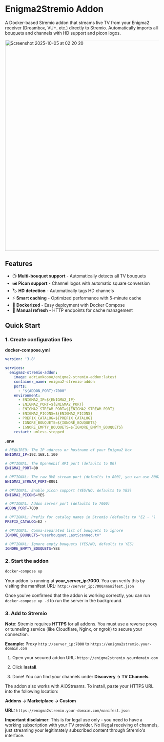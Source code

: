 # Enigma2Stremio Addon

A Docker-based Stremio addon that streams live TV from your Enigma2 receiver (Dreambox, VU+, etc.) directly to Stremio. Automatically imports all bouquets and channels with HD support and picon logos.

<img width="1209" height="689" alt="Screenshot 2025-10-05 at 02 20 20" src="https://github.com/user-attachments/assets/77a44b0b-6383-47cc-8f6a-fb60bacac29f" />

## Features

- 📺 **Multi-bouquet support** - Automatically detects all TV bouquets
- 🖼️ **Picon support** - Channel logos with automatic square conversion
- 🏷️ **HD detection** - Automatically tags HD channels
- ⚡ **Smart caching** - Optimized performance with 5-minute cache
- 🐳 **Dockerized** - Easy deployment with Docker Compose
- 🔄 **Manual refresh** - HTTP endpoints for cache management

## Quick Start

### 1. Create configuration files

**docker-compose.yml**
```yaml
version: '3.8'

services:
  enigma2-stremio-addon:
    image: adriankoooo/enigma2-stremio-addon:latest
    container_name: enigma2-stremio-addon
    ports:
      - "${ADDON_PORT}:7000"
    environment:
      - ENIGMA2_IP=${ENIGMA2_IP}
      - ENIGMA2_PORT=${ENIGMA2_PORT}
      - ENIGMA2_STREAM_PORT=${ENIGMA2_STREAM_PORT}
      - ENIGMA2_PICONS=${ENIGMA2_PICONS}
      - PREFIX_CATALOG=${PREFIX_CATALOG}
      - IGNORE_BOUQUETS=${IGNORE_BOUQUETS}
      - IGNORE_EMPTY_BOUQUETS=${IGNORE_EMPTY_BOUQUETS}
    restart: unless-stopped
```

**.env**
```bash
# REQUIRED: The IP address or hostname of your Enigma2 box
ENIGMA2_IP=192.168.1.100

# OPTIONAL: The OpenWebif API port (defaults to 80)
ENIGMA2_PORT=80

# OPTIONAL: The raw DVB stream port (defaults to 8001, you can use 8002 for converted streams on some Vu+ models)
ENIGMA2_STREAM_PORT=8001

# OPTIONAL: Enable picon support (YES/NO, defaults to YES)
ENIGMA2_PICONS=YES

# OPTIONAL: Addon server port (defaults to 7000)
ADDON_PORT=7000

# OPTIONAL: Prefix for catalog names in Stremio (defaults to "E2 - ")
PREFIX_CATALOG=E2 -

# OPTIONAL: Comma-separated list of bouquets to ignore
IGNORE_BOUQUETS="userbouquet.LastScanned.tv"

# OPTIONAL: Ignore empty bouquets (YES/NO, defaults to YES)
IGNORE_EMPTY_BOUQUETS=YES
```

### 2. Start the addon
```bash
docker-compose up
```

Your addon is running at **your_server_ip:7000**. You can verify this by visiting the manifest URL: `http://server_ip:7000/manifest.json`

Once you've confirmed that the addon is working correctly, you can run `docker-compose up -d` to run the server in the background.

### 3. Add to Stremio

**Note:** Stremio requires **HTTPS** for all addons. You must use a reverse proxy or tunneling service (like Cloudflare, Nginx, or ngrok) to secure your connection.

**Example:** Proxy `http://server_ip:7000` to `https://enigma2stremio.your-domain.com`

1. Open your secured addon URL: `https://enigma2stremio.yourdomain.com`

2. Click **Install**.

3. Done! You can find your channels under **Discovery -> TV Channels**.

The addon also works with AIOStreams. To install, paste your HTTPS URL into the following location:

**Addons -> Marketplace -> Custom**

**URL:** `https://enigma2stremio.your-domain.com/manifest.json`

**Important disclaimer**: This is for legal use only - you need to have a working subscription with your TV provider. No illegal receiving of channels, just streaming your legitimately subscribed content through Stremio's interface.
